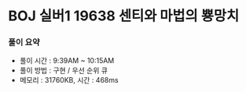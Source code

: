 # BOJ 실버1 19638 센티와 마법의 뿅망치

### 풀이 요약

- 풀이 시간 : 9:39AM ~ 10:15AM
- 풀이 방법 : 구현 / 우선 순위 큐
- 메모리 : 31760KB, 시간 : 468ms
